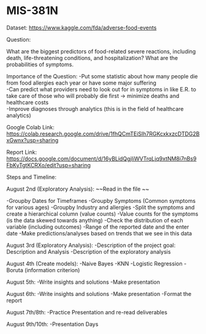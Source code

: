 # MIS-381N

Dataset: https://www.kaggle.com/fda/adverse-food-events

Question: 

What are the biggest predictors of food-related severe reactions, including death, life-threatening conditions, and hospitalization? 
What are the probabilities of symptoms.


Importance of the Question: 
-Put some statistic about how many people die from food allergies each year or have some major suffering <br>
-Can predict what providers need to look out for in symptoms in like E.R. to take care of those who will probably die first -> minimize deaths and healthcare costs <br>
-Improve diagnoses through analytics (this is in the field of healthcare analytics) <br>

Google Colab Link:
https://colab.research.google.com/drive/1fhQCmTEiSIh7RGKcxkxzcDTDG2BxGwnx?usp=sharing

Report Link:
https://docs.google.com/document/d/16yBLidQgjIiWVTrqLjq9xtNM8i7nBs9FbKyTgtKCRXo/edit?usp=sharing

Steps and Timeline: 

August 2nd (Exploratory Analysis): 
~~Read in the file ~~ 

-Groupby Dates for Timeframes 
-Groupby Symptoms (Common symptoms for various ages)
-Groupby Industry and allergies
-Split the symptoms and create a hierarchical column (value counts)
-Value counts for the symptoms (is the data skewed towards anything) 
-Check the distribution of each variable (including outcomes)
-Range of the reported date and the enter date 
-Make predictions/analyses based on trends that we see in this data

August 3rd (Exploratory Analysis): 
-Description of the project goal: Description and Analysis 
-Description of the exploratory analysis

August 4th (Create models):
-Naive Bayes
-KNN
-Logistic Regression 
-Boruta (information criterion)

August 5th:
-Write insights and solutions
-Make presentation

August 6th: 
-Write insights and solutions
-Make presentation
-Format the report

August 7th/8th: 
-Practice Presentation and re-read deliverables

August 9th/10th:
-Presentation Days
